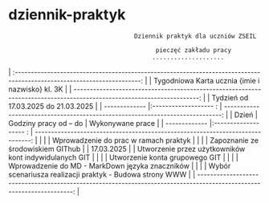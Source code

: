 # dziennik-praktyk
                                       Dziennik praktyk dla uczniów ZSEIL 

                                             pieczęć zakładu pracy
                                            ....................
                  
| :---------------------------------------------------------------------------------------------------------------------: |
|                              Tygodniowa Karta ucznia {imie i nazwisko} kl. 3K                                           |
| ---------------------------------------------------------------------------------------------------------------------:  |
|                              Tydzień od 17.03.2025 do 21.03.2025                                                        |
| ------------- |:------------------- : | -----------------------------------------------------------------------------:  |
| Dzień         | Godziny pracy od – do |   Wykonywane prace                                                              |
| ------------- |:------------------- : | -----------------------------------------------------------------------------:  |
|               |                       |        Wprowadzenie do prac w ramach praktyk                                    |
|               |                       |        Zapoznanie ze środowiskiem GIThub                                        |
|  17.03.2025   |                       |        Utworzenie przez użytkowników kont indywidulanych GIT                    |
|               |                       |        Utworzenie konta grupowego GIT                                           |
|               |                       |        Wprowadzenie do MD -  MarkDown języka znaczników                         |
|               |                       |        Wybór scenariusza realizacji praktyk - Budowa strony WWW                 |
| ---------------------------------------------------------------------------------------------------------------------:  |
